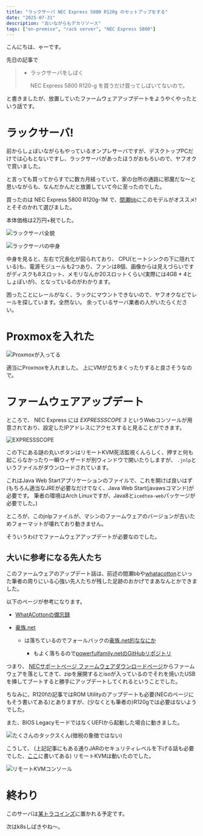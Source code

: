 ```yaml
---
title: "ラックサーバ NEC Express 5800 R120g のセットアップをする"
date: "2025-07-31"
description: "古いながらもデカリソース"
tags: ["on-premise", "rack server", "NEC Express 5800"]
---
```


こんにちは、ゃーです。

先日の記事で

> - ラックサーバをしばく
>
>   NEC Express 5800 R120-g を買うだけ買ってしばいてないので。

と書きましたが、放置していたファームウェアアップデートをようやくやったという話です。

# ラックサーバ!

前からしょぼいながらもやっているオンプレサーバですが、デスクトップPCだけでは心もとないですし、ラックサーバがあったほうがおもろいので、ヤフオクで買いました。

と言っても買ってからすでに数カ月経っていて、家の台所の通路に邪魔だな〜と思いながらも、なんだかんだと放置していて今に至ったのでした。

買ったのは NEC Express 5800 R120g-1M で、[間瀬bb](https://x.com/bb_mase)にこのモデルがオススメ!とそそのかれて選びました。

本体価格は2万円+税でした。

![ラックサーバ全貌](../../assets/images/articles/2025-07-31-nec-r120g-setup/server-visual.jpg)

![ラックサーバの中身](../../assets/images/articles/2025-07-31-nec-r120g-setup/server-internal.jpg)

中身を見ると、左右で冗長化が図られており、
CPU(ヒートシンクの下に隠れている)も、電源モジュールも2つあり、ファンは8個、画像からは見えづらいですがディスクも8スロット、メモリなんか20スロットくらい(実際には4GB \* 4としょぼいが)、となっているのがわかります。

困ったことにレールがなく、ラックにマウントできないので、ヤフオクなどでレールを探しています。全然ない。
余っているサーバ業者の人がいたらください。

# Proxmoxを入れた

![Proxmoxが入ってる](../../assets/images/articles/2025-07-31-nec-r120g-setup/proxmox-installed.jpg)

適当にProxmoxを入れました。
上にVMが立ちまくったりすると良さそうなので。

# ファームウェアアップデート

ところで、 NEC Express には _EXPRESSSCOPE 3_ というWebコンソールが用意されており、設定したIPアドレスにアクセスすると見ることができます。

![EXPRESSSCOPE](../../assets/images/articles/2025-07-31-nec-r120g-setup/expressscope.png)

この下にある謎の丸いボタンはリモートKVM死活監視くんらしく、押すと何も起こらなかったり一瞬ウィザードが別ウィンドウで開いたりしますが、
`.jnlp`というファイルがダウンロードされています。

これはJava Web Startアプリケーションのファイルで、これを開けば良いはず
(もちろん適当なJREが必要なだけでなく、Java Web Start(javawsコマンド)が必要です。
筆者の環境はArch Linuxですが、Java8と`icedtea-web`パッケージが必要でした。)

ところが、このjnlpファイルが、マシンのファームウェアのバージョンが古いためフォーマットが壊れており動きません。

そういうわけでファームウェアアップデートが必要なのでした。

## 大いに参考になる先人たち

このファームウェアのアップデート話は、前述の間瀬bbや[whatacotton](whatacotton.com)といった筆者の周りにいる心強い先人たちが残した足跡のおかげでまあなんとかできました。

以下のページが参考になります。

- [WhatACottonの備忘録](https://blog.whatacotton.com/p/welcome-server/)

- [豪族.net]()

  - は落ちているのでフォールバックの[豪族.net的ななにか](powerful.family)

    - もよく落ちるので[powerfulfamily.netのGitHubリポジトリ](https://github.com/masebb/powerfulfamily.net/blob/main/content/posts/NEC-Expressscope3-FW-Update.md)

つまり、
[NECサポートページ ファームウェアダウンロードページ](https://www.support.nec.co.jp/View.aspx?id=9010109882)からファームウェアを落としてきて、zipを展開するとisoが入っているのでそれを焼いたUSBを挿してブートすると勝手にアップデートしてくれるということでした。

ちなみに、R120fの記事ではROM Utilityのアップデートも必要(NECのページにもそう書いてある)とありますが、(少なくとも筆者の)R120gでは必要はないようでした。

また、BIOS LegacyモードではなくUEFIから起動した場合に動きました。

![たくさんのタックスくん(徴税の象徴ではない)](../../assets/images/articles/2025-07-31-nec-r120g-setup/firmware-updating.jpg)

こうして、
(上記記事にもある通りJARのセキュリティレベルを下げる話も必要でした、[ここ](https://techblog.jeppson.org/2018/01/fix-icedtea-cannot-grant-permissions-unsigned-jars-error/)に書いてある)
リモートKVMは動いたのでした。

![リモートKVMコンソール](../../assets/images/articles/2025-07-31-nec-r120g-setup/kvm-console.png)

# 終わり

このサーバは[某トラコインズ](https://ultra.coins.tsukuba.ac.jp/)に置かれる予定です。

次はk8sしばきやね〜。
